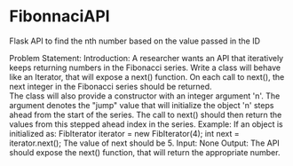 # FibonnaciAPI
Flask API to find the nth number based on the value passed in the ID

Problem Statement:
Introduction: A researcher wants an API that iteratively keeps returning numbers in the Fibonacci series.
Write a class will behave like an Iterator, that will expose a next() function. On each call to next(), the
next integer in the Fibonacci series should be returned. </br>
The class will also provide a constructor with an integer argument 'n'. The argument denotes the "jump"
value that will initialize the object 'n' steps ahead from the start of the series. The call to next() should
then return the values from this stepped ahead index in the series.
Example:
If an object is initialized as:
FibIterator iterator = new FibIterator(4);
int next = iterator.next();
The value of next should be 5.
Input: None
Output: The API should expose the next() function, that will return the appropriate number.

